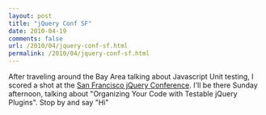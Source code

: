 ```yaml
---
layout: post
title: "jQuery Conf SF"
date: 2010-04-19
comments: false
url: /2010/04/jquery-conf-sf.html
permalink: /2010/04/jquery-conf-sf.html
---
```


After traveling around the Bay Area talking about Javascript Unit testing, I scored a shot at the [San Francisco jQuery Conference](http://events.jquery.org/2010/sf-bay-area/).  I'll be there Sunday afternoon, talking about "Organizing Your Code with Testable jQuery Plugins".  Stop by and say "Hi"

